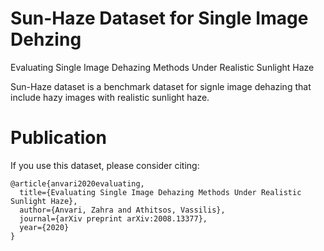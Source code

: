 # Sun-Haze Dataset for Single Image Dehzing
Evaluating Single Image Dehazing Methods Under Realistic Sunlight Haze

Sun-Haze dataset is a benchmark dataset for signle image dehazing that include hazy images with realistic sunlight haze.

# Publication
If you use this dataset, please consider citing:

    @article{anvari2020evaluating,
      title={Evaluating Single Image Dehazing Methods Under Realistic Sunlight Haze},
      author={Anvari, Zahra and Athitsos, Vassilis},
      journal={arXiv preprint arXiv:2008.13377},
      year={2020}
    }

